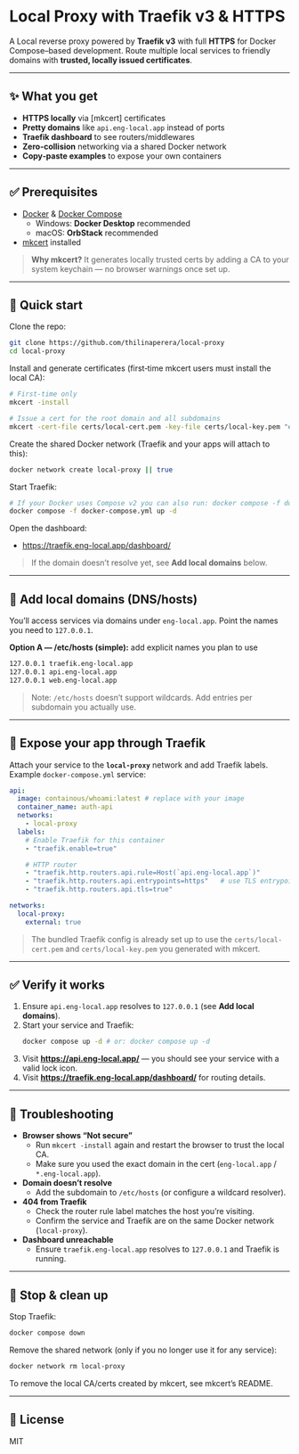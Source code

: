 # Local Proxy with Traefik v3 & HTTPS

A Local reverse proxy powered by **Traefik v3** with full **HTTPS** for Docker Compose–based development. Route multiple local services to friendly domains with **trusted, locally issued certificates**.

---

## ✨ What you get
- **HTTPS locally** via [mkcert] certificates
- **Pretty domains** like `api.eng-local.app` instead of ports
- **Traefik dashboard** to see routers/middlewares
- **Zero-collision** networking via a shared Docker network
- **Copy‑paste examples** to expose your own containers

---

## ✅ Prerequisites
- [Docker](https://docs.docker.com/get-docker/) & [Docker Compose](https://docs.docker.com/compose/)
  - Windows: **Docker Desktop** recommended
  - macOS: **OrbStack** recommended
- [mkcert](https://github.com/FiloSottile/mkcert) installed

> **Why mkcert?** It generates locally trusted certs by adding a CA to your system keychain — no browser warnings once set up.

---

## 🚀 Quick start

Clone the repo:
```bash
git clone https://github.com/thilinaperera/local-proxy
cd local-proxy
```

Install and generate certificates (first‑time mkcert users must install the local CA):
```bash
# First‑time only
mkcert -install

# Issue a cert for the root domain and all subdomains
mkcert -cert-file certs/local-cert.pem -key-file certs/local-key.pem "eng-local.app" "*.eng-local.app"
```

Create the shared Docker network (Traefik and your apps will attach to this):
```bash
docker network create local-proxy || true
```

Start Traefik:
```bash
# If your Docker uses Compose v2 you can also run: docker compose -f docker-compose.yml up -d
docker compose -f docker-compose.yml up -d
```

Open the dashboard:
- https://traefik.eng-local.app/dashboard/

> If the domain doesn’t resolve yet, see **Add local domains** below.

---

## 🧭 Add local domains (DNS/hosts)
You’ll access services via domains under `eng-local.app`. Point the names you need to `127.0.0.1`.

**Option A — /etc/hosts (simple):** add explicit names you plan to use

``` sh
127.0.0.1 traefik.eng-local.app
127.0.0.1 api.eng-local.app
127.0.0.1 web.eng-local.app
```

> Note: `/etc/hosts` doesn’t support wildcards. Add entries per subdomain you actually use.

---

## 🧩 Expose your app through Traefik

Attach your service to the **`local-proxy`** network and add Traefik labels. Example `docker-compose.yml` service:

```yaml
api:
  image: containous/whoami:latest # replace with your image
  container_name: auth-api
  networks:
    - local-proxy
  labels:
    # Enable Traefik for this container
    - "traefik.enable=true"

    # HTTP router
    - "traefik.http.routers.api.rule=Host(`api.eng-local.app`)"
    - "traefik.http.routers.api.entrypoints=https"   # use TLS entrypoint
    - "traefik.http.routers.api.tls=true"

networks:
  local-proxy:
    external: true
```

> The bundled Traefik config is already set up to use the `certs/local-cert.pem` and `certs/local-key.pem` you generated with mkcert.

---

## ✅ Verify it works
1. Ensure `api.eng-local.app` resolves to `127.0.0.1` (see **Add local domains**).
2. Start your service and Traefik:
   ```bash
   docker compose up -d # or: docker compose up -d
   ```
3. Visit **https://api.eng-local.app/** — you should see your service with a valid lock icon.
4. Visit **https://traefik.eng-local.app/dashboard/** for routing details.

---

## 🔧 Troubleshooting

- **Browser shows “Not secure”**
  - Run `mkcert -install` again and restart the browser to trust the local CA.
  - Make sure you used the exact domain in the cert (`eng-local.app` / `*.eng-local.app`).
- **Domain doesn’t resolve**
  - Add the subdomain to `/etc/hosts` (or configure a wildcard resolver).
- **404 from Traefik**
  - Check the router rule label matches the host you’re visiting.
  - Confirm the service and Traefik are on the same Docker network (`local-proxy`).
- **Dashboard unreachable**
  - Ensure `traefik.eng-local.app` resolves to `127.0.0.1` and Traefik is running.

---

## 🧹 Stop & clean up

Stop Traefik:

```bash
docker compose down
```

Remove the shared network (only if you no longer use it for any service):

```bash
docker network rm local-proxy
```

To remove the local CA/certs created by mkcert, see mkcert’s README.

---

## 📄 License

MIT
